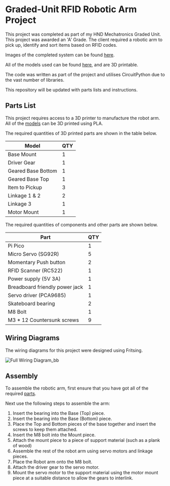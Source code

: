 # Graded-Unit RFID Robotic Arm Project

This project was completed as part of my HND Mechatronics Graded Unit.  This project was awarded an 'A' Grade.  The client required a robotic arm to pick up, identify and sort items based on RFID codes.

Images of the completed system can be found [here](https://github.com/GRitchie1/RFIDRoboticArm-HNDGradedUnit/tree/main/Images).

All of the models used can be found [here](https://github.com/GRitchie1/Graded-Unit/tree/main/Models), and are 3D printable.

The code was written as part of the project and utilises CircuitPython due to the vast number of libraries.

This repository will be updated with parts lists and instructions.

## Parts List
This project requires access to a 3D printer to manufacture the robot arm.  All of the [models](https://github.com/GRitchie1/Graded-Unit/tree/main/Models) can be 3D printed using PLA.

The required quantities of 3D printed parts are shown in the table below.

| Model | QTY |
|-------|-----|
| Base Mount | 1 |
| Driver Gear | 1 |
| Geared Base Bottom | 1 |
| Geared Base Top | 1 |
| Item to Pickup | 3 |
| Linkage 1 & 2 | 2 |
| Linkage 3 | 1 |
| Motor Mount | 1 |

The required quantities of components and other parts are shown below.

| Part | QTY |
|------|-----|
| Pi Pico | 1 |
| Micro Servo (SG92R) | 5 |
| Momentary Push button | 2 |
| RFID Scanner (RC522) | 1 |
| Power supply (5V 3A) | 1 |
| Breadboard friendly power jack | 1 |
| Servo driver (PCA9685) | 1 |
| Skateboard bearing | 2 |
| M8 Bolt | 1 |
| M3 * 12 Countersunk screws | 9 |

## Wiring Diagrams
The wiring diagrams for this project were designed using Fritsing.

![Full Wiring Diagram_bb](https://user-images.githubusercontent.com/55364420/171039927-9715cc31-7c0a-4324-ab6b-2bb0fb3534cc.jpg)


## Assembly
To assemble the robotic arm, first ensure that you have got all of the required [parts](#Parts-List).

Next use the following steps to assemble the arm:
1. Insert the bearing into the Base (Top) piece. 
2. Insert the bearing into the Base (Bottom) piece.
3. Place the Top and Bottom pieces of the base together and insert the screws to keep them attached.
4. Insert the M8 bolt into the Mount piece.
5. Attach the mount piece to a piece of support material (such as a plank of wood)
6. Assemble the rest of the robot arm using servo motors and linkage pieces.
7. Place the Robot arm onto the M8 bolt.
8. Attach the driver gear to the servo motor.
9. Mount the servo motor to the support material using the motor mount piece at a suitable distance to allow the gears to interlink.
